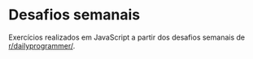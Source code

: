 # Desafios semanais

Exercícios realizados em JavaScript a partir dos desafios semanais de [r/dailyprogrammer/](https://reddit.com/r/dailyprogrammer/).
